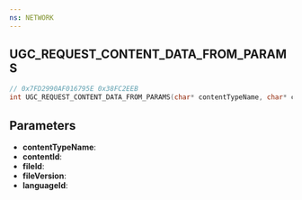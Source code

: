 ```yaml
---
ns: NETWORK
---
```

## UGC_REQUEST_CONTENT_DATA_FROM_PARAMS

```c
// 0x7FD2990AF016795E 0x38FC2EEB
int UGC_REQUEST_CONTENT_DATA_FROM_PARAMS(char* contentTypeName, char* contentId, int fileId, int fileVersion, int languageId);
```

## Parameters
* **contentTypeName**:
* **contentId**:
* **fileId**:
* **fileVersion**:
* **languageId**:
